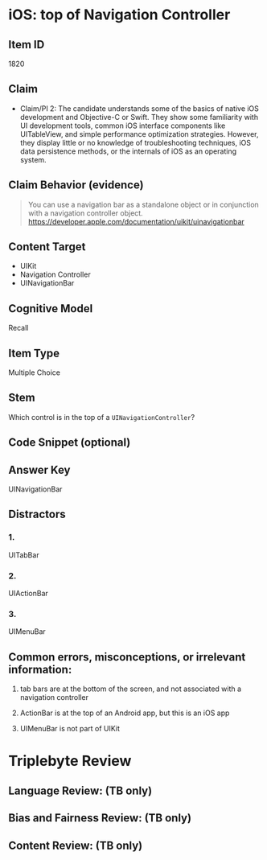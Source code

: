 # iOS: top of Navigation Controller


## Item ID
1820

## Claim
-   Claim/PI 2: The candidate understands some of the basics of native iOS development and Objective-C or Swift. They show some familiarity with UI development tools, common iOS interface components like UITableView, and simple performance optimization strategies. However, they display little or no knowledge of troubleshooting techniques, iOS data persistence methods, or the internals of iOS as an operating system.


## Claim Behavior (evidence)

> You can use a navigation bar as a standalone object or in conjunction with a navigation controller object.
https://developer.apple.com/documentation/uikit/uinavigationbar


## Content Target
* UIKit
* Navigation Controller
* UINavigationBar


## Cognitive Model
Recall


## Item Type
Multiple Choice


## Stem
Which control is in the top of a `UINavigationController`?


## Code Snippet (optional)



## Answer Key
UINavigationBar


## Distractors
### 1.
UITabBar


### 2.
UIActionBar


### 3.
UIMenuBar


## Common errors, misconceptions, or irrelevant information:

1. tab bars are at the bottom of the screen, and not associated with a navigation controller

2. ActionBar is at the top of an Android app, but this is an iOS app

3. UIMenuBar is not part of UIKit


# Triplebyte Review


## Language Review: (TB only)


## Bias and Fairness Review: (TB only)


## Content Review: (TB only)

